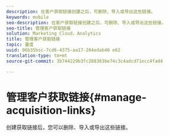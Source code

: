 ```yaml
---
description: 在客户获取链接创建之后，可删除、导入或导出这些链接。
keywords: mobile
seo-description: 在客户获取链接创建之后，可删除、导入或导出这些链接。
seo-title: 管理客户获取链接
solution: Marketing Cloud，Analytics
title: 管理客户获取链接
topic: 量度
uuid: 06b35bsc-7cd6-4375-aa17-204edab40 e62
translation-type: tm+mt
source-git-commit: 3b744229b3fc288363be74c3c4adcd71ecc4fad4

---
```



# 管理客户获取链接{#manage-acquisition-links}

创建获取链接后，您可以删除、导入或导出这些链接。